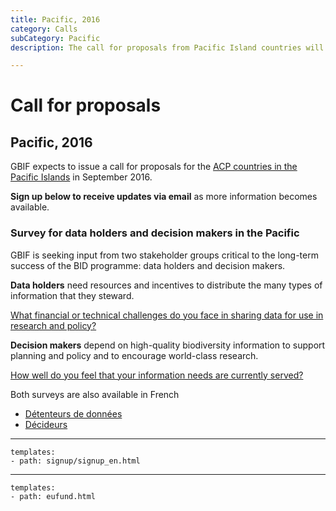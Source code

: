 ```yaml
---
title: Pacific, 2016
category: Calls
subCategory: Pacific
description: The call for proposals from Pacific Island countries will take place in 2016.

---
```

# Call for proposals

## Pacific, 2016

GBIF expects to issue a call for proposals for the [ACP countries in the Pacific Islands](https://ec.europa.eu/europeaid/regions/african-caribbean-and-pacific-acp-region_en) in September 2016. 

**Sign up below to receive updates via email** as more information becomes available. 

### Survey for data holders and decision makers in the Pacific

GBIF is seeking input from two stakeholder groups critical to the long-term success of the BID programme: data holders and decision makers.

**Data holders** need resources and incentives to distribute the many types of information that they steward. 

[What financial or technical challenges do you face in sharing data for use in research and policy?](https://www.surveymonkey.com/r/8VMYWGH)

**Decision makers** depend on high-quality biodiversity information to support planning and policy and to encourage world-class research. 

[How well do you feel that your information needs are currently served?](https://www.surveymonkey.com/r/8VQXG7W)

Both surveys are also available in French
+ [Détenteurs de données](https://fr.surveymonkey.com/r/7NSCNPW)
+ [Décideurs](https://fr.surveymonkey.com/r/9J3T2XS)

-----

```styledYaml
templates:
- path: signup/signup_en.html
```


---------

```styledYaml
templates:
- path: eufund.html
```